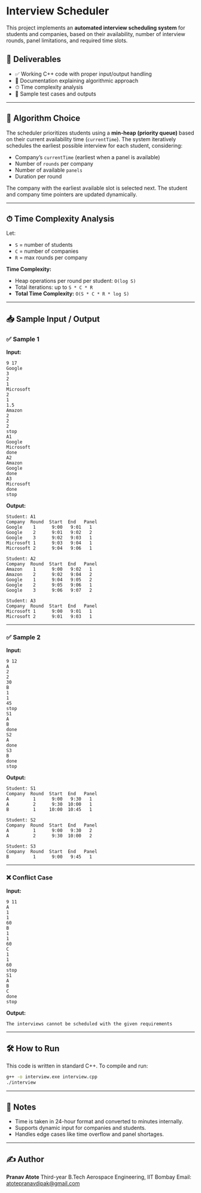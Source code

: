 # Interview Scheduler

This project implements an **automated interview scheduling system** for students and companies, based on their availability, number of interview rounds, panel limitations, and required time slots.

## 🚀 Deliverables

* ✅ Working C++ code with proper input/output handling
* 📄 Documentation explaining algorithmic approach
* ⏱ Time complexity analysis
* 🧪 Sample test cases and outputs

---

## 🧠 Algorithm Choice

The scheduler prioritizes students using a **min-heap (priority queue)** based on their current availability time (`currentTime`). The system iteratively schedules the earliest possible interview for each student, considering:

* Company’s `currentTime` (earliest when a panel is available)
* Number of `rounds` per company
* Number of available `panels`
* Duration per round

The company with the earliest available slot is selected next. The student and company time pointers are updated dynamically.

---

## ⏱ Time Complexity Analysis

Let:

* `S` = number of students
* `C` = number of companies
* `R` = max rounds per company

**Time Complexity:**

* Heap operations per round per student: `O(log S)`
* Total iterations: up to `S * C * R`
* **Total Time Complexity:** `O(S * C * R * log S)`

---

## 📥 Sample Input / Output

### ✅ Sample 1

**Input:**

```
9 17
Google
3
2
1
Microsoft
2
1
1.5
Amazon
2
2
2
stop
A1
Google
Microsoft
done
A2
Amazon
Google
done
A3
Microsoft
done
stop
```

**Output:**

```
Student: A1
Company  Round  Start  End   Panel
Google    1      9:00   9:01   1
Google    2      9:01   9:02   2
Google    3      9:02   9:03   1
Microsoft 1      9:03   9:04   1
Microsoft 2      9:04   9:06   1

Student: A2
Company  Round  Start  End   Panel
Amazon    1      9:00   9:02   1
Amazon    2      9:02   9:04   2
Google    1      9:04   9:05   2
Google    2      9:05   9:06   1
Google    3      9:06   9:07   2

Student: A3
Company  Round  Start  End   Panel
Microsoft 1      9:00   9:01   1
Microsoft 2      9:01   9:03   1
```

---

### ✅ Sample 2

**Input:**

```
9 12
A
2
2
30
B
1
1
45
stop
S1
A
B
done
S2
A
done
S3
B
done
stop
```

**Output:**

```
Student: S1
Company  Round  Start  End   Panel
A         1      9:00   9:30   1
A         2      9:30  10:00   1
B         1     10:00  10:45   1

Student: S2
Company  Round  Start  End   Panel
A         1      9:00   9:30   2
A         2      9:30  10:00   2

Student: S3
Company  Round  Start  End   Panel
B         1      9:00   9:45   1
```

---

### ❌ Conflict Case

**Input:**

```
9 11
A
1
1
60
B
1
1
60
C
1
1
60
stop
S1
A
B
C
done 
stop
```

**Output:**

```
The interviews cannot be scheduled with the given requirements
```

---

## 🛠 How to Run

This code is written in standard C++. To compile and run:

```bash
g++ -o interview.exe interview.cpp
./interview
```

---

## 📌 Notes

* Time is taken in 24-hour format and converted to minutes internally.
* Supports dynamic input for companies and students.
* Handles edge cases like time overflow and panel shortages.

---

## ✍️ Author

**Pranav Atote**
Third-year B.Tech Aerospace Engineering, IIT Bombay
Email: [atotepranavdipak@gmail.com](mailto:atotepranavdipak@gmail.com)

